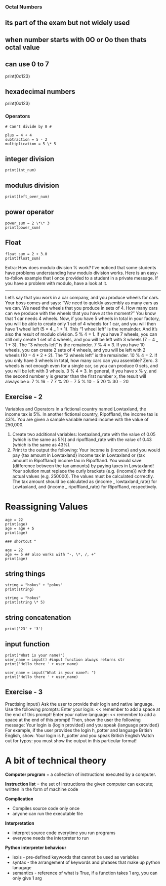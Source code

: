 ### Octal Numbers

## its part of the exam but not widely used

## when number starts with 0O or 0o then thats octal value

## can use 0 to 7

print(0o123)

## hexadecimal numbers

print(0x123)

### Operators

    # Can't divide by 0 #

```division = 5 / 7
plus = 4 + 4
subtraction = 5 - 2
multiplication = 5 \* 5
```

## integer division

```int_num = 7 // 2
print(int_num)
```

## modulus division

```left_over_num = 7 % 4
print(left_over_num)
```

## power operator

```
power_sum = 2 \*\* 3
print(power_sum)
```

## Float

```
float_sum = 2 + 3.0
print(float_sum)
```

Extra: How does modulo division % work?
I’ve noticed that some students have problems understanding how modulo division works. Here is an easy-to-follow example that I once provided to a student in a private message. If you have a problem with modulo, have a look at it.

---

Let’s say that you work in a car company, and you produce wheels for cars. Your boss comes and says: “We need to quickly assembly as many cars as we can. We need the wheels that you produce in sets of 4. How many cars can we produce with the wheels that you have at the moment?”
You know that 1 car needs 4 wheels. Now, if you have 5 wheels in total in your factory, you will be able to create only 1 set of 4 wheels for 1 car, and you will then have 1 wheel left (5 = 4 _ 1 + 1). This “1 wheel left” is the remainder. And it’s also the result of modulo division. 5 % 4 = 1.
If you have 7 wheels, you can still only create 1 set of 4 wheels, and you will be left with 3 wheels (7 = 4 _ 1 + 3). The “3 wheels left” is the remainder. 7 % 4 = 3.
If you have 10 wheels, you can create 2 sets of 4 wheels, and you will be left with 2 wheels (10 = 4 \* 2 + 2). The “2 wheels left” is the remainder. 10 % 4 = 2.
If you only have 3 wheels in total, how many cars can you assemble? Zero. 3 wheels is not enough even for a single car, so you can produce 0 sets, and you will be left with 3 wheels. 3 % 4 = 3.
In general, if you have x % y, and the second number y is greater than the first number x, the result will always be x:
7 % 16 = 7
7 % 20 = 7
5 % 10 = 5
20 % 30 = 20

## Exercise - 2

Variables and Operators
In a fictional country named Lowtaxland, the income tax is 5%. In another fictional country, Ripoffland, the income tax is 43%. You are given a sample variable named income with the value of 250,000.

1. Create two additional variables: lowtaxland_rate with the value of 0.05 (which is the same as 5%) and ripoffland_rate with the value of 0.43 (which is the same as 43%).
2. Print to the output the following:
   Your income is {income} and you would pay {tax amount in Lowtaxland} income tax in Lowtaxland or {tax amount in Ripoffland} income tax in Ripoffland. You would save {difference between the tax amounts} by paying taxes in Lowtaxland!
   Your solution must replace the curly brackets (e.g. {income}) with the actual values (e.g. 250000). The values must be calculated correctly. The tax amount should be calculated as {income _ lowtaxland_rate} for Lowtaxland, and {income _ ripoffland_rate} for Ripoffland, respectively.

# Reassigning Values

```
age = 22
print(age)
age = age + 5
print(age)
```

    ### shortcut ^

```
age = 22
age += 5 ## also works with "-, \*, /, +"
print(age)
```

## string things

```
string = "hokus" + "pokus"
print(string)

string = "hokus"
print(string \* 5)
```

## string concatenation

```
print('23' + '3')
```

## input function

```
print("What is your name?")
user_name = input() #input function always returns str
print('Hello there ' + user_name)

user_name = input("What is your name?: ")
print('Hello there ' + user_name)
```

## Exercise - 3

Practising input()
Ask the user to provide their login and native language. Use the following prompts:
Enter your login: << remember to add a space at the end of this prompt!
Enter your native language: << remember to add a space at the end of this prompt!
Then, show the user the following message:
Your login is {login provided} and you speak {language provided}
For example, if the user provides the login h_potter and language British English, show:
Your login is h_potter and you speak British English
Watch out for typos: you must show the output in this particular format!

# A bit of technical theory

**Computer program** = a collection of instructions executed by a computer.

**Instruction list** = the set of instructions the given computer can execute; written in the form of machine code

**Complication**

- Compiles source code only once
- anyone can run the executable file

**Interpretation**

- interpret source code everytime you run programs
- everyone needs the interpreter to run

**Python interpreter behaviour**

- lexis - pre-defined keywords that cannot be used as variables
- syntax - the arrangement of keywords and phrases that make up python lanugage
- semantics - reference of what is True, if a function takes 1 arg, you can only give 1 arg
